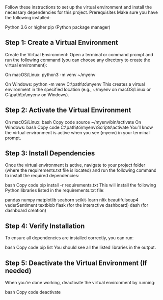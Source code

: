Follow these instructions to set up the virtual environment and install the necessary dependencies for this project.
Prerequisites
Make sure you have the following installed:

Python 3.6 or higher
pip (Python package manager)
## Step 1: Create a Virtual Environment

Create the Virtual Environment: Open a terminal or command prompt and run the following command (you can choose any directory to create the virtual environment):

On macOS/Linux:
python3 -m venv ~/myenv

On Windows:
python -m venv C:\path\to\myenv
This creates a virtual environment in the specified location (e.g., ~/myenv on macOS/Linux or C:\path\to\myenv on Windows).

## Step 2: Activate the Virtual Environment
On macOS/Linux:
bash
Copy code
source ~/myenv/bin/activate
On Windows:
bash
Copy code
C:\path\to\myenv\Scripts\activate
You’ll know the virtual environment is active when you see (myenv) in your terminal prompt.

## Step 3: Install Dependencies
Once the virtual environment is active, navigate to your project folder (where the requirements.txt file is located) and run the following command to install the required dependencies:

bash
Copy code
pip install -r requirements.txt
This will install the following Python libraries listed in the requirements.txt file:

pandas
numpy
matplotlib
seaborn
scikit-learn
nltk
beautifulsoup4
vaderSentiment
textblob
flask (for the interactive dashboard)
dash (for dashboard creation)
## Step 4: Verify Installation
To ensure all dependencies are installed correctly, you can run:

bash
Copy code
pip list
You should see all the listed libraries in the output.

## Step 5: Deactivate the Virtual Environment (If needed)
When you’re done working, deactivate the virtual environment by running:

bash
Copy code
deactivate
